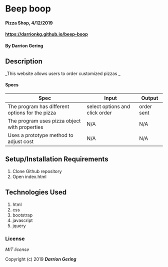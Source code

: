 # Beep boop

#### Pizza Shop, 4/12/2019
#### https://darrionkg.github.io/beep-boop

#### By **Darrion Gering**

## Description

_This website allows users to order customized pizzas _



#### Specs
|Spec|Input|Output|
|-|-|-|
|The program has different options for the pizza|select options and click order|order sent|
|The program uses pizza object with properties|N/A|N/A|
|Uses a prototype method to adjust cost| N/A | N/A|


## Setup/Installation Requirements

1. Clone Github repository
2. Open index.html

## Technologies Used

1. html
2. css
3. bootstrap
4. javascript
5. jquery

### License

*MIT license*

Copyright (c) 2019 **_Darrion Gering_**

